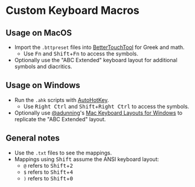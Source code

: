 # Custom Keyboard Macros

## Usage on MacOS

- Import the `.bttpreset` files into [BetterTouchTool](https://folivora.ai/) for Greek and math.
  - Use <kbd>Fn</kbd> and <kbd>Shift</kbd>+<kbd>Fn</kbd> to access the symbols.
- Optionally use the "ABC Extended" keyboard layout for additional symbols and diacritics.

## Usage on Windows

- Run the `.ahk` scripts with [AutoHotKey](https://www.autohotkey.com/).
  - Use <kbd>Right Ctrl</kbd> and <kbd>Shift</kbd>+<kbd>Right Ctrl</kbd> to access the symbols.
- Optionally use [@adunning](https://github.com/adunning)'s [Mac Keyboard Layouts for Windows](https://github.com/adunning/Mac-Keyboard-Layouts-for-Windows) to replicate the "ABC Extended" layout.

## General notes

- Use the `.txt` files to see the mappings.
- Mappings using <kbd>Shift</kbd> assume the ANSI keyboard layout:
  - `@` refers to <kbd>Shift</kbd>+<kbd>2</kbd>
  - `$` refers to <kbd>Shift</kbd>+<kbd>4</kbd>
  - `)` refers to <kbd>Shift</kbd>+<kbd>0</kbd>
